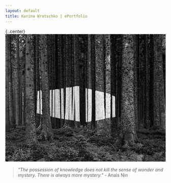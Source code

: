 ```yaml
---
layout: default
title: Karina Wratschko | ePortfolio
---
```


{:.center}
![Imbeir](/images/imberi.jpg)  


>*"The possession of knowledge does not kill the 
sense of wonder and mystery. 
There is always more mystery."* - Anais Nin  

